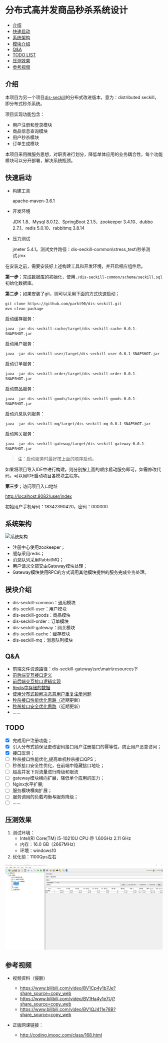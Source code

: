 # 分布式高并发商品秒杀系统设计

- [介绍](#介绍)
- [快速启动](#快速启动)
- [系统架构](#系统架构)
- [模块介绍](#模块介绍)
- [Q&A](#Q&A)
- [TODO LIST](#TODO)
- [压测效果](#压测效果)
- [参考视频](#参考视频)

## 介绍

本项目为另一个项目[dis-seckill](https://github.com/Grootzz/dis-seckill)的分布式改进版本，意为：distributed seckill，即分布式秒杀系统。

项目实现功能包含：

- 用户注册和登录模块
- 商品信息查询模块
- 用户秒杀模块
- 订单生成模块

本项目采用微服务思想，对职责进行划分，降低单体应用的业务耦合性，每个功能模块可以分开部署，解决系统瓶颈。

## 快速启动

- 构建工具

  apache-maven-3.6.1

- 开发环境

  JDK 1.8、Mysql 8.0.12、SpringBoot 2.1.5、zookeeper 3.4.10、dubbo 2.7.1、redis 5.0.10、rabbitmq 3.8.14

- 压力测试

  jmeter 5.4.1。测试文件路径：dis-seckill-common\stress_test\秒杀测试.jmx

在安装之前，需要安装好上述构建工具和开发环境，并开启相应组件后。

**第一步**；完成数据库的初始化，使用`./dis-seckill-common/schema/seckill.sql`初始化数据库。

**第二步**；如果安装了git，则可以采用下面的方式快速启动；

```properties
git clone https://github.com/parkt90/dis-seckill.git
mvn clean package
```
启动缓存服务：

```properties
java -jar dis-seckill-cache/target/dis-seckill-cache-0.0.1-SNAPSHOT.jar
```

启动用户服务：

```properties
java -jar dis-seckill-user/target/dis-seckill-user-0.0.1-SNAPSHOT.jar
```

启动订单服务：

```properties
java -jar dis-seckill-order/target/dis-seckill-order-0.0.1-SNAPSHOT.jar
```

启动商品服务：

```properties
java -jar dis-seckill-goods/target/dis-seckill-goods-0.0.1-SNAPSHOT.jar
```

启动消息队列服务：

```properties
java -jar dis-seckill-mq/target/dis-seckill-mq-0.0.1-SNAPSHOT.jar
```

启动网关服务：

```properties
java -jar dis-seckill-gateway/target/dis-seckill-gateway-0.0.1-SNAPSHOT.jar
```

> 注：启动服务时最好按上面的顺序启动。

如果将项目导入IDE中进行构建，则分别按上面的顺序启动服务即可，如需修改代码，可以用IDE启动项目各模块主程序。

**第三步**；访问项目入口地址

<http://localhost:8082/user/index>

初始用户手机号码：18342390420，密码：000000

## 系统架构
![系统架构](doc/assets/SYSTEM_ARCHITECTURE.png)

- 注册中心使用zookeeper；
- 缓存采用redis；
- 消息队列采用RabbitMQ；
- 用户请求全部交由Gateway模块处理；
- Gateway模块使用RPC的方式调用其他模块提供的服务完成业务处理。

## 模块介绍

- dis-seckill-common：通用模块
- dis-seckill-user：用户模块
- dis-seckill-goods：商品模块
- dis-seckill-order：订单模块
- dis-seckill-gateway：网关模块
- dis-seckill-cache：缓存模块
- dis-seckill-mq：消息队列模块

## Q&A

- 前端文件资源路径：dis-seckill-gateway\src\main\resources下
- [前后端交互接口定义](https://github.com/Grootzz/dis-seckill/blob/master/doc/前后端交互接口定义.md)
- [前后端交互接口逻辑实现](https://github.com/Grootzz/dis-seckill/blob/master/doc/前后端交互接口逻辑实现.md)
- [Redis中存储的数据](https://github.com/Grootzz/dis-seckill/blob/master/doc/Redis中存储的数据.md)
- [使用分布式锁解决恶意用户重复注册问题](https://github.com/Grootzz/dis-seckill/blob/master/doc/使用分布式锁解决恶意用户重复注册问题.md)
- [秒杀接口性能优化思路（](https://github.com/parkt90/dis-seckill/tree/master/doc)近期更新）[](https://github.com/parkt90/dis-seckill/tree/master/doc秒杀接口性能优化.md)
- [秒杀接口安全优化思路](https://github.com/parkt90/dis-seckill/tree/master/doc)（近期更新）[](https://github.com/parkt90/dis-seckill/tree/master/doc秒杀接口安全性优化.md)
- ......

## TODO

- [x] 完成用户注册功能；
- [x] 引入分布式锁保证更改密码接口用户注册接口的幂等性，防止用户恶意访问；
- [x] 接口压测；
- [ ] 秒杀接口性能优化,提高单机秒杀接口QPS；
- [ ] 秒杀接口安全性优化，在前端中隐藏接口地址；
- [ ] 超高并发下对流量进行降级和限流
- [ ] gateway模块横向扩展，降低单个应用的压力；
- [ ] Nginx水平扩展;
- [ ] 服务模块横向扩展；
- [ ] 服务调用的负载均衡与服务降级；
- [ ] ......

## 压测效果

1. 测试环境：
   - Intel(R) Core(TM) i5-10210U CPU @ 1.60GHz   2.11 GHz
   - 内存：16.0 GB（2667MHz）
   - 环境：windows10				
2. 优化前：1100Qps左右

![秒杀压测](doc/assets/优化前.jpg)



## 参考视频

- 视频资料（侵删）

  - https://www.bilibili.com/video/BV1Cp4y1b7Je?share_source=copy_web
  - https://www.bilibili.com/video/BV1Ha4y1e7Uj?share_source=copy_web
  - https://www.bilibili.com/video/BV1QJ411e78B?share_source=copy_web

- 正版网课链接：

  - http://coding.imooc.com/class/168.html

  